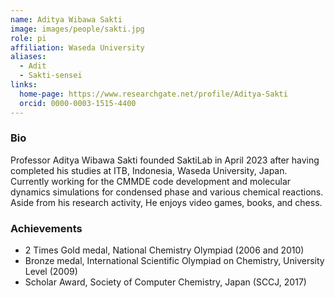 ```yaml
---
name: Aditya Wibawa Sakti
image: images/people/sakti.jpg
role: pi
affiliation: Waseda University
aliases:
  - Adit
  - Sakti-sensei
links:
  home-page: https://www.researchgate.net/profile/Aditya-Sakti
  orcid: 0000-0003-1515-4400
---
```


### Bio
Professor Aditya Wibawa Sakti founded SaktiLab in April 2023 after having completed his studies at ITB, Indonesia, Waseda University, Japan.
Currently working for the CMMDE code development and molecular dynamics simulations for condensed phase and various chemical reactions.
Aside from his research activity, He enjoys video games, books, and chess.
### Achievements
<ul>
  <li>2 Times ⁠Gold medal, National Chemistry Olympiad (2006 and 2010)</li>
  <li>⁠Bronze medal, International Scientific Olympiad on Chemistry, University Level (2009)</li>
  <li>⁠Scholar Award, Society of Computer Chemistry, Japan (SCCJ, 2017)</li>
</ul>

